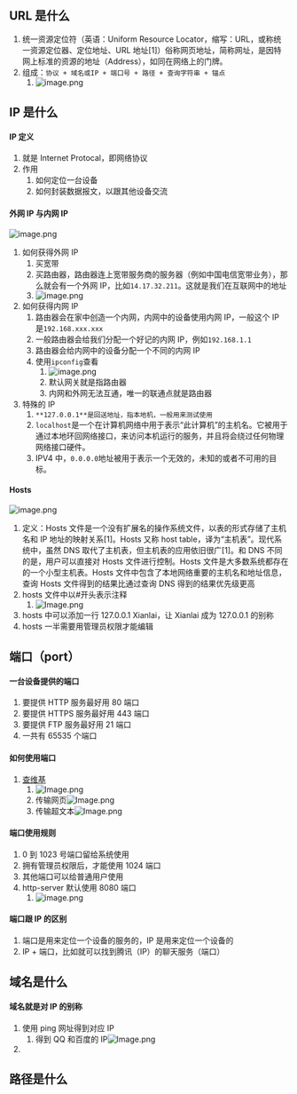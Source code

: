 <a name="CXPDu"></a>

## URL 是什么

1. 统一资源定位符（英语：Uniform Resource Locator，缩写：URL，或称统一资源定位器、定位地址、URL 地址[1]）俗称网页地址，简称网址，是因特网上标准的资源的地址（Address），如同在网络上的门牌。
1. 组成：`协议 + 域名或IP + 端口号 + 路径 + 查询字符串 + 锚点`
   1. ![image.png](https://cdn.nlark.com/yuque/0/2021/png/25396806/1639373130900-9abe001e-5108-447b-92b2-175ddd6a7e85.png#clientId=ue7fdc697-b77f-4&crop=0&crop=0&crop=1&crop=1&from=paste&height=247&id=u5b91b068&margin=%5Bobject%20Object%5D&name=image.png&originHeight=493&originWidth=1300&originalType=binary&ratio=1&rotation=0&showTitle=false&size=241882&status=done&style=none&taskId=u9f677a36-fba6-4f9e-9d96-6b0516e3000&title=&width=650)
      <a name="KiZjv"></a>

## IP 是什么

<a name="F49Ln"></a>

#### IP 定义

1. 就是 Internet Protocal，即网络协议
1. 作用
   1. 如何定位一台设备
   1. 如何封装数据报文，以跟其他设备交流
      <a name="EhZs0"></a>

#### 外网 IP 与内网 IP

![image.png](https://cdn.nlark.com/yuque/0/2021/png/25396806/1639373485402-8335b32c-8683-4adc-9fac-8e82fc5b4271.png#clientId=ue7fdc697-b77f-4&crop=0&crop=0&crop=1&crop=1&from=paste&height=408&id=uaf9976bf&margin=%5Bobject%20Object%5D&name=image.png&originHeight=815&originWidth=1521&originalType=binary&ratio=1&rotation=0&showTitle=false&size=452955&status=done&style=none&taskId=u4df4c0ec-8aae-469a-857b-5956f7e95e6&title=&width=760.5)

1. 如何获得外网 IP
   1. 买宽带
   1. 买路由器，路由器连上宽带服务商的服务器（例如中国电信宽带业务），那么就会有一个外网 IP，比如`14.17.32.211`。这就是我们在互联网中的地址
   1. ![image.png](https://cdn.nlark.com/yuque/0/2021/png/25396806/1639374564770-8552f738-658d-44a7-b3ec-2a30b3d0e562.png#clientId=ue7fdc697-b77f-4&crop=0&crop=0&crop=1&crop=1&from=paste&height=239&id=u15457d6e&margin=%5Bobject%20Object%5D&name=image.png&originHeight=478&originWidth=1496&originalType=binary&ratio=1&rotation=0&showTitle=false&size=63970&status=done&style=none&taskId=ubd4e482f-351e-4087-b443-6002b217122&title=&width=748)
2. 如何获得内网 IP
   1. 路由器会在家中创造一个内网，内网中的设备使用内网 IP，一般这个 IP 是`192.168.xxx.xxx`
   1. 一般路由器会给我们分配一个好记的内网 IP，例如`192.168.1.1`
   1. 路由器会给内网中的设备分配一个不同的内网 IP
   1. 使用`ipconfig`查看
      1. ![image.png](https://cdn.nlark.com/yuque/0/2021/png/25396806/1639373876062-73144c17-f0c4-4cee-ac3a-3346a644aaed.png#clientId=ue7fdc697-b77f-4&crop=0&crop=0&crop=1&crop=1&from=paste&height=141&id=u4051ceba&margin=%5Bobject%20Object%5D&name=image.png&originHeight=282&originWidth=675&originalType=binary&ratio=1&rotation=0&showTitle=false&size=42838&status=done&style=none&taskId=u8e1d0d19-ef82-4bad-b73d-7226b7ba367&title=&width=337.5)
      1. 默认网关就是指路由器
      1. 内网和外网无法互通，唯一的联通点就是路由器
3. 特殊的 IP
   1. `**127.0.0.1**是回送地址，指本地机，一般用来测试使用`
   1. `localhost`是一个在计算机网络中用于表示“此计算机”的主机名。它被用于通过本地环回网络接口，来访问本机运行的服务，并且将会绕过任何物理网络接口硬件。
   1. IPV4 中，`0.0.0.0`地址被用于表示一个无效的，未知的或者不可用的目标。
      <a name="P51y2"></a>

#### Hosts

![image.png](https://cdn.nlark.com/yuque/0/2021/png/25396806/1639374489352-07c202b9-a4f1-4964-8ca8-feac8d43db01.png#clientId=ue7fdc697-b77f-4&crop=0&crop=0&crop=1&crop=1&from=paste&height=169&id=ud1c2dd73&margin=%5Bobject%20Object%5D&name=image.png&originHeight=338&originWidth=1136&originalType=binary&ratio=1&rotation=0&showTitle=false&size=39582&status=done&style=none&taskId=u4dc51c94-0400-4127-9599-53307253e3b&title=&width=568)

1. 定义：Hosts 文件是一个没有扩展名的操作系统文件，以表的形式存储了主机名和 IP 地址的映射关系[1]。Hosts 又称 host table，译为“主机表”。现代系统中，虽然 DNS 取代了主机表，但主机表的应用依旧很广[1]。和 DNS 不同的是，用户可以直接对 Hosts 文件进行控制。Hosts 文件是大多数系统都存在的一个小型主机表。Hosts 文件中包含了本地网络重要的主机名和地址信息，查询 Hosts 文件得到的结果比通过查询 DNS 得到的结果优先级更高
2. hosts 文件中以#开头表示注释
   1. ![Image.png](https://cdn.nlark.com/yuque/0/2021/png/25396806/1639374509928-2b32e953-86d6-44e6-b4ba-f6f694d057d2.png#clientId=ue7fdc697-b77f-4&crop=0&crop=0&crop=1&crop=1&from=paste&height=107&id=ude57b7fd&margin=%5Bobject%20Object%5D&name=Image.png&originHeight=214&originWidth=427&originalType=binary&ratio=1&rotation=0&showTitle=false&size=7851&status=done&style=none&taskId=u846580c8-ecbd-49cc-beaf-94ee4200252&title=&width=213.5)
3. hosts 中可以添加一行 127.0.0.1 Xianlai，让 Xianlai 成为 127.0.0.1 的别称
4. hosts 一半需要用管理员权限才能编辑
   <a name="W5A3A"></a>

## 端口（port）

<a name="yaIFV"></a>

#### 一台设备提供的端口

1. 要提供 HTTP 服务最好用 80 端口
1. 要提供 HTTPS 服务最好用 443 端口
1. 要提供 FTP 服务最好用 21 端口
1. 一共有 65535 个端口
   <a name="aPK8Q"></a>

#### 如何使用端口

1. [查维基](https://zh.wikipedia.org/wiki/TCP/UDP%E7%AB%AF%E5%8F%A3%E5%88%97%E8%A1%A8)
   1. ![Image.png](https://cdn.nlark.com/yuque/0/2021/png/25396806/1639374759904-5fc32bc2-3f77-4711-a26f-004d200e6239.png#clientId=ue7fdc697-b77f-4&crop=0&crop=0&crop=1&crop=1&from=paste&height=345&id=ue0d3a87f&margin=%5Bobject%20Object%5D&name=Image.png&originHeight=690&originWidth=1241&originalType=binary&ratio=1&rotation=0&showTitle=false&size=83310&status=done&style=none&taskId=u4d6b920b-49bb-4fd9-a5de-3a8a66a4bf1&title=&width=620.5)
   1. 传输网页![Image.png](https://cdn.nlark.com/yuque/0/2021/png/25396806/1639374769400-420aff15-9405-4492-a4a2-759373121dc7.png#clientId=ue7fdc697-b77f-4&crop=0&crop=0&crop=1&crop=1&from=paste&height=19&id=ufe1a8570&margin=%5Bobject%20Object%5D&name=Image.png&originHeight=37&originWidth=489&originalType=binary&ratio=1&rotation=0&showTitle=false&size=20399&status=done&style=none&taskId=ucd30dd24-1713-4f6d-bf34-8aa5a87b298&title=&width=244.5)
   1. 传输超文本![Image.png](https://cdn.nlark.com/yuque/0/2021/png/25396806/1639374773285-85933798-8de8-4f8c-9361-663b11531484.png#clientId=ue7fdc697-b77f-4&crop=0&crop=0&crop=1&crop=1&from=paste&height=102&id=u2d38200b&margin=%5Bobject%20Object%5D&name=Image.png&originHeight=203&originWidth=557&originalType=binary&ratio=1&rotation=0&showTitle=false&size=103555&status=done&style=none&taskId=u8e37697f-2360-4308-b1d5-6915bca4aa3&title=&width=278.5)
      <a name="j58V2"></a>

#### 端口使用规则

1. 0 到 1023 号端口留给系统使用
1. 拥有管理员权限后，才能使用 1024 端口
1. 其他端口可以给普通用户使用
1. http-server 默认使用 8080 端口
   1. ![image.png](https://cdn.nlark.com/yuque/0/2021/png/25396806/1639374951291-1f25a1eb-58ee-4e0f-874c-c42310c9bb27.png#clientId=ue7fdc697-b77f-4&crop=0&crop=0&crop=1&crop=1&from=paste&height=186&id=u95257527&margin=%5Bobject%20Object%5D&name=image.png&originHeight=372&originWidth=504&originalType=binary&ratio=1&rotation=0&showTitle=false&size=65073&status=done&style=none&taskId=u1b69fda5-5a64-42bc-8135-fbd95e2a81a&title=&width=252)
      <a name="wCGTP"></a>

#### 端口跟 IP 的区别

1. 端口是用来定位一个设备的服务的，IP 是用来定位一个设备的
1. IP + 端口，比如就可以找到腾讯（IP）的聊天服务（端口）
   <a name="EieVx"></a>

## 域名是什么

<a name="xbVS5"></a>

#### 域名就是对 IP 的别称

1. 使用 ping 网址得到对应 IP
   1. 得到 QQ 和百度的 IP![Image.png](https://cdn.nlark.com/yuque/0/2021/png/25396806/1639375212125-a51fa8d7-1a1f-4e5d-a1b3-a8cbf31858fd.png#clientId=ue7fdc697-b77f-4&crop=0&crop=0&crop=1&crop=1&from=paste&height=262&id=ued5f7408&margin=%5Bobject%20Object%5D&name=Image.png&originHeight=524&originWidth=613&originalType=binary&ratio=1&rotation=0&showTitle=false&size=71314&status=done&style=none&taskId=ud9f28798-f48b-411a-ae17-2bf7ea24d94&title=&width=306.5)
2. <br />
   <a name="bNEsi"></a>

## 路径是什么
